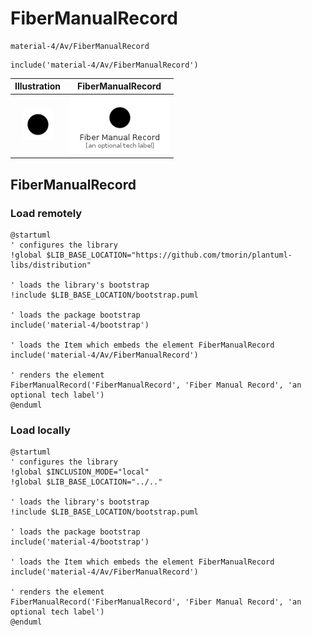 # FiberManualRecord


```text
material-4/Av/FiberManualRecord
```

```text
include('material-4/Av/FiberManualRecord')
```



| Illustration | FiberManualRecord |
| :---: | :---: |
| ![illustration for Illustration](../../material-4/Av/FiberManualRecord.png) | ![illustration for FiberManualRecord](../../material-4/Av/FiberManualRecord.Local.png) |




## FiberManualRecord

### Load remotely
```plantuml
@startuml
' configures the library
!global $LIB_BASE_LOCATION="https://github.com/tmorin/plantuml-libs/distribution"

' loads the library's bootstrap
!include $LIB_BASE_LOCATION/bootstrap.puml

' loads the package bootstrap
include('material-4/bootstrap')

' loads the Item which embeds the element FiberManualRecord
include('material-4/Av/FiberManualRecord')

' renders the element
FiberManualRecord('FiberManualRecord', 'Fiber Manual Record', 'an optional tech label')
@enduml
```

### Load locally
```plantuml
@startuml
' configures the library
!global $INCLUSION_MODE="local"
!global $LIB_BASE_LOCATION="../.."

' loads the library's bootstrap
!include $LIB_BASE_LOCATION/bootstrap.puml

' loads the package bootstrap
include('material-4/bootstrap')

' loads the Item which embeds the element FiberManualRecord
include('material-4/Av/FiberManualRecord')

' renders the element
FiberManualRecord('FiberManualRecord', 'Fiber Manual Record', 'an optional tech label')
@enduml
```

